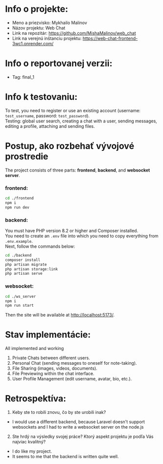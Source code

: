 # Info o projekte:
- Meno a priezvisko: Mykhailo Malinov
- Názov projektu: Web Chat
- Link na repozitár: https://github.com/MishaMalinov/web_chat
- Link na verejnú inštanciu projektu: https://web-chat-frontend-3wc1.onrender.com/

# Info o reportovanej verzii:
- Tag: final_1

# Info k testovaniu:     
To test, you need to register or use an existing account (username: `test_username`, password: `test_password`).  
Testing: global user search, creating a chat with a user, sending messages, editing a profile, attaching and sending files.

# Postup, ako rozbehať vývojové prostredie 
The project consists of three parts: **frontend**, **backend**, and **websocket server**.

### frontend:
```bash
cd ./frontend
npm i
npm run dev
```

### backend:
You must have PHP version 8.2 or higher and Composer installed.  
You need to create an `.env` file into which you need to copy everything from `.env.example`.  
Next, follow the commands below:

```bash
cd ./backend
composer install 
php artisan migrate
php artisan storage:link
php artisan serve
```

### websocket:
```bash
cd ./ws_server
npm i
npm run start
```

Then the site will be available at [http://localhost:5173/](http://localhost:5173/).

# Stav implementácie:
All implemented and working
1. Private Chats between different users. 
2. Personal Chat (sending messages to oneself for note-taking). 
3. File Sharing (images, videos, documents). 
4. File Previewing within the chat interface. 
5. User Profile Management (edit username, avatar, bio, etc.).

# Retrospektíva:
1. Keby ste to robili znovu, čo by ste urobili inak?
 - I would use a different backend, because Laravel doesn't support websockets and I had to write a websocket server on the node.js
2. Ste hrdý na výsledky svojej práce? Ktorý aspekt projektu je podľa Vás najviac kvalitný?
 - I do like my project.
 - It seems to me that the backend is written quite well.



